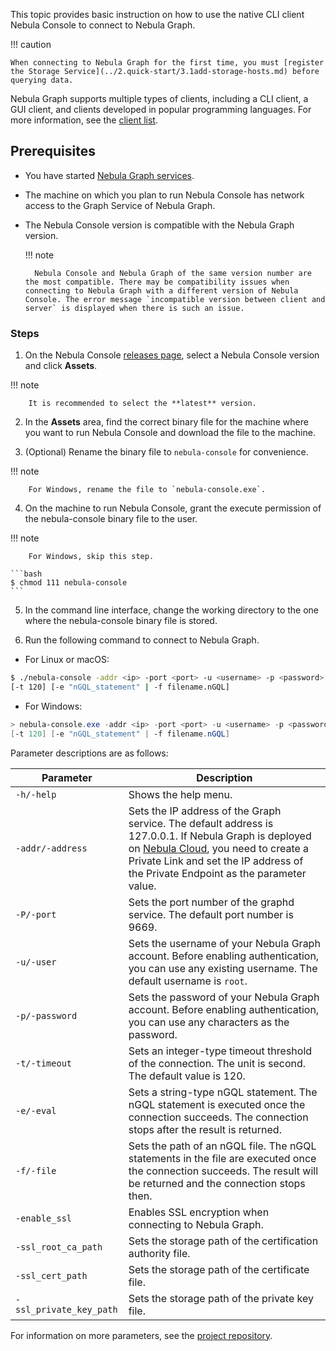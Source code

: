 This topic provides basic instruction on how to use the native CLI client Nebula Console to connect to Nebula Graph.

!!! caution

    When connecting to Nebula Graph for the first time, you must [register the Storage Service](../2.quick-start/3.1add-storage-hosts.md) before querying data.

Nebula Graph supports multiple types of clients, including a CLI client, a GUI client, and clients developed in popular programming languages. For more information, see the [client list](../14.client/1.nebula-client.md).

## Prerequisites

* You have started [Nebula Graph services](https://docs.nebula-graph.io/{{nebula.release}}/4.deployment-and-installation/manage-service/).<!--Use the external link here because this file is a source for reuse and using internal links creates errors.-->

* The machine on which you plan to run Nebula Console has network access to the Graph Service of Nebula Graph.

* The Nebula Console version is compatible with the Nebula Graph version.

  !!! note
  
        Nebula Console and Nebula Graph of the same version number are the most compatible. There may be compatibility issues when connecting to Nebula Graph with a different version of Nebula Console. The error message `incompatible version between client and server` is displayed when there is such an issue.

### Steps

1. On the Nebula Console [releases page](https://github.com/vesoft-inc/nebula-console/releases "the nebula-console Releases page"), select a Nebula Console version and click **Assets**.

  !!! note

        It is recommended to select the **latest** version.

2. In the **Assets** area, find the correct binary file for the machine where you want to run Nebula Console and download the file to the machine.

3. (Optional) Rename the binary file to `nebula-console` for convenience.

  !!! note

        For Windows, rename the file to `nebula-console.exe`.

4. On the machine to run Nebula Console, grant the execute permission of the nebula-console binary file to the user.

  !!! note

        For Windows, skip this step.

    ```bash
    $ chmod 111 nebula-console
    ```

5. In the command line interface, change the working directory to the one where the nebula-console binary file is stored.

6. Run the following command to connect to Nebula Graph.

  * For Linux or macOS:

  ```bash
  $ ./nebula-console -addr <ip> -port <port> -u <username> -p <password>
  [-t 120] [-e "nGQL_statement" | -f filename.nGQL]
  ```

  * For Windows:

  ```powershell
  > nebula-console.exe -addr <ip> -port <port> -u <username> -p <password>
  [-t 120] [-e "nGQL_statement" | -f filename.nGQL]
  ```

  Parameter descriptions are as follows:
  
  | Parameter | Description |
  | - | - |
  | `-h/-help` | Shows the help menu. |
  | `-addr/-address` | Sets the IP address of the Graph service. The default address is 127.0.0.1. If Nebula Graph is deployed on [Nebula Cloud](https://docs.nebula-graph.io/2.6.2/nebula-cloud/1.what-is-cloud/), you need to create a Private Link and set the IP address of the Private Endpoint as the parameter value. |
  | `-P/-port` | Sets the port number of the graphd service. The default port number is 9669. |
  | `-u/-user` | Sets the username of your Nebula Graph account. Before enabling authentication, you can use any existing username. The default username is `root`. |
  | `-p/-password` | Sets the password of your Nebula Graph account. Before enabling authentication, you can use any characters as the password. |
  | `-t/-timeout`  | Sets an integer-type timeout threshold of the connection. The unit is second. The default value is 120. |
  | `-e/-eval` | Sets a string-type nGQL statement. The nGQL statement is executed once the connection succeeds. The connection stops after the result is returned. |
  | `-f/-file` | Sets the path of an nGQL file. The nGQL statements in the file are executed once the connection succeeds. The result will be returned and the connection stops then. |
  | `-enable_ssl` | Enables SSL encryption when connecting to Nebula Graph. |
  | `-ssl_root_ca_path` | Sets the storage path of the certification authority file. |
  | `-ssl_cert_path` | Sets the storage path of the certificate file. |
  | `-ssl_private_key_path` | Sets the storage path of the private key file. |

  For information on more parameters, see the [project repository](https://github.com/vesoft-inc/nebula-console/tree/{{console.branch}}).
